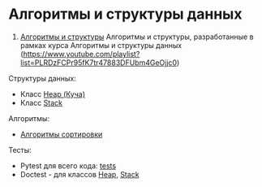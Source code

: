 # Алгоритмы и структуры данных

1. [Алгоритмы и структуры](mipt_lections) Алгоритмы и структуры, разработанные в рамках курса Алгоритмы и структуры данных
(https://www.youtube.com/playlist?list=PLRDzFCPr95fK7tr47883DFUbm4GeOjjc0)

Структуры данных:
- Класс [Heap (Куча)](mipt_lections/heap)
- Класс [Stack](mipt_lections/stack)

Алгоритмы:
- [Алгоритмы сортировки](mipt_lections)

Тесты:
- Pytest для всего кода: [tests](tests/)
- Doctest - для классов [Heap](mipt_lections/heap), [Stack](mipt_lections/stack)


